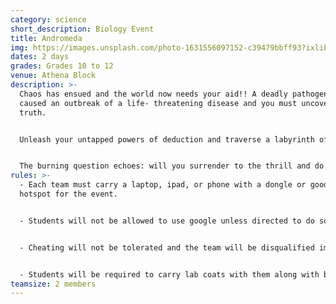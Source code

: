 ```yaml
---
category: science
short_description: Biology Event
title: Andromeda
img: https://images.unsplash.com/photo-1631556097152-c39479bbff93?ixlib=rb-4.0.3&ixid=M3wxMjA3fDB8MHxzZWFyY2h8M3x8YmlvbG9neXxlbnwwfHwwfHx8MA%3D%3D&auto=format&fit=crop&w=900&q=60
dates: 2 days
grades: Grades 10 to 12
venue: Athena Block
description: >-
  Chaos has ensued and the world now needs your aid!! A deadly pathogen has
  caused an outbreak of a life- threatening disease and you must uncover the
  truth. 


  Unleash your untapped powers of deduction and traverse a labyrinth of secrets, following elusive trails that lead to a shattering revelation. Brace yourself for an electrifying pursuit, employing blood testing, dna decryption, gel electrophoresis, and more. With time slipping away, only the sharpest minds can out maneuver the rest, saving themselves and the rest of humanity. 


  The burning question echoes: will you surrender to the thrill and do whatever it takes to unveil the imposter?
rules: >-
  - Each team must carry a laptop, ipad, or phone with a dongle or good mobile
  hotspot for the event. 


  - Students will not be allowed to use google unless directed to do so by the event heads. 


  - Cheating will not be tolerated and the team will be disqualified immediately if caught. 


  - Students will be required to carry lab coats with them along with basic stationary.
teamsize: 2 members
---
```

